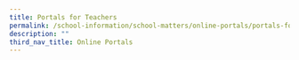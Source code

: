 ```yaml
---
title: Portals for Teachers
permalink: /school-information/school-matters/online-portals/portals-for-teachers
description: ""
third_nav_title: Online Portals
---
```


